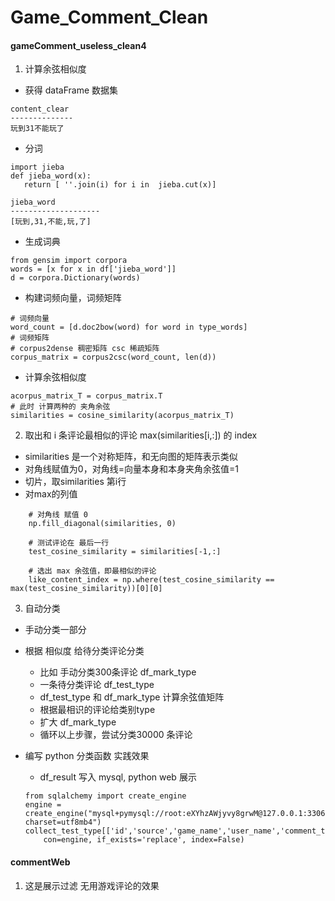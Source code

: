 Game_Comment_Clean
====================

#### gameComment_useless_clean4
1. 计算余弦相似度
- 获得 dataFrame 数据集
```
content_clear 
--------------
玩到31不能玩了
```
- 分词
```
import jieba
def jieba_word(x):
   return [ ''.join(i) for i in  jieba.cut(x)]

jieba_word 
--------------------
[玩到,31,不能,玩,了]
```
- 生成词典
```
from gensim import corpora
words = [x for x in df['jieba_word']]
d = corpora.Dictionary(words)
```
- 构建词频向量，词频矩阵
```
# 词频向量
word_count = [d.doc2bow(word) for word in type_words]
# 词频矩阵
# corpus2dense 稠密矩阵 csc 稀疏矩阵
corpus_matrix = corpus2csc(word_count, len(d))
```
- 计算余弦相似度
```
acorpus_matrix_T = corpus_matrix.T
# 此时 计算两种的 夹角余弦
similarities = cosine_similarity(acorpus_matrix_T)
```
2. 取出和 i 条评论最相似的评论 max(similarities[i,:]) 的 index
- similarities 是一个对称矩阵，和无向图的矩阵表示类似
- 对角线赋值为0，对角线=向量本身和本身夹角余弦值=1
- 切片，取similarities 第i行
- 对max的列值
```
    # 对角线 赋值 0
    np.fill_diagonal(similarities, 0)
    
    # 测试评论在 最后一行
    test_cosine_similarity = similarities[-1,:]
    
    # 选出 max 余弦值，即最相似的评论
    like_content_index = np.where(test_cosine_similarity == max(test_cosine_similarity))[0][0]
```
3. 自动分类
- 手动分类一部分
- 根据 相似度 给待分类评论分类
    - 比如 手动分类300条评论 df_mark_type
    - 一条待分类评论 df_test_type
    - df_test_type 和 df_mark_type 计算余弦值矩阵
    - 根据最相识的评论给类别type
    - 扩大 df_mark_type
    - 循环以上步骤，尝试分类30000 条评论
- 编写 python 分类函数 实践效果
    - df_result 写入 mysql, python web 展示

    ```
    from sqlalchemy import create_engine
    engine = create_engine("mysql+pymysql://root:eXYhzAWjyvy8grwM@127.0.0.1:3306/game_process?charset=utf8mb4")
    collect_test_type[['id','source','game_name','user_name','comment_time','content','score','type','emotion']].to_sql('s_lcs_game_classifbycosine_comments_qq', 
        con=engine, if_exists='replace', index=False)
    ```

#### commentWeb
1. 这是展示过滤 无用游戏评论的效果